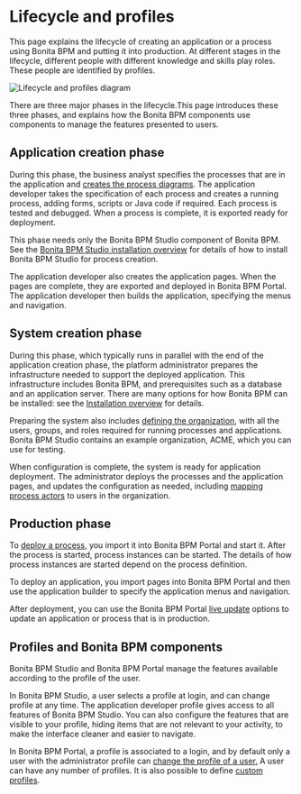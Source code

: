 # Lifecycle and profiles

This page explains the lifecycle of creating an application or a process using Bonita BPM and putting it into production. At different stages in the lifecycle, different people with different knowledge and skills play roles. These people are identified by profiles.

  ![Lifecycle and profiles diagram](images/images-6_0/lifecycle-app.png)
  
There are three major phases in the lifecycle.This page introduces these three phases, and explains how the Bonita BPM components use components to manage the features presented to users.

## Application creation phase

During this phase, the business analyst specifies the processes that are in the application and [creates the process diagrams](diagram-overview.md). The application developer takes the specification of each process and creates a running process, adding forms, scripts or Java code if required. Each process is tested and debugged. When a process is complete, it is exported ready for deployment. 

This phase needs only the Bonita BPM Studio component of Bonita BPM. See the [Bonita BPM Studio installation overview](bonita-bpm-studio-installation.md) for details of how to install Bonita BPM Studio for process creation.

The application developer also creates the application pages. When the pages are complete, they are exported and deployed in Bonita BPM Portal. The application developer then builds the application, specifying the menus and navigation.

## System creation phase

During this phase, which typically runs in parallel with the end of the application creation phase, the platform administrator prepares
the infrastructure needed to support the deployed application. This infrastructure includes Bonita BPM, and prerequisites such as a
database and an application server. There are many options for how Bonita BPM can be installed: see the [Installation overview](bonita-bpm-installation-overview.md) for details.

Preparing the system also includes [defining the organization](organization-overview.md), with all the users, groups, and roles required for running processes and applications. Bonita BPM Studio contains an example organization, ACME, which you can use for testing.

When configuration is complete, the system is ready for application deployment. The administrator deploys the processes and the application pages, and updates the configuration as needed, including [mapping process actors](actors.md) to users in the organization.

## Production phase

To [deploy a process](processes.md), you import it into Bonita BPM Portal and start it. After the process is started, process instances can be started. The details of how process instances are started depend on the process definition.

To deploy an application, you import pages into Bonita BPM Portal and then use the application builder to specify the application menus and navigation. 

After deployment, you can use the Bonita BPM Portal [live update](live-update.md) options to update an application or process that is in production.

## Profiles and Bonita BPM components

Bonita BPM Studio and Bonita BPM Portal manage the features available according to the profile of the user.

In Bonita BPM Studio, a user selects a profile at login, and can change profile at any time. The application developer profile gives access to all features of Bonita BPM Studio. You can also configure the features that are visible to your profile, hiding items that are not relevant to your activity, to make the interface cleaner and easier to navigate.

In Bonita BPM Portal, a profile is associated to a login, and by default only a user with the administrator profile can [change the profile of a user.](profiles-overview.md) A user can have any number of profiles. It is also possible to define [custom profiles](custom-profiles.md).
